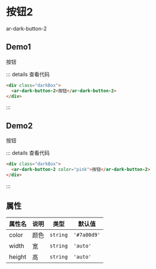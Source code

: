 # 按钮2

ar-dark-button-2

## Demo1

<div class="darkBox">
  <ar-dark-button-2>按钮</ar-dark-button-2>
</div>

::: details 查看代码

```html
<div class="darkBox">
  <ar-dark-button-2>按钮</ar-dark-button-2>
</div>
```

:::

## Demo2

<div class="darkBox">
  <ar-dark-button-2 color="pink">按钮</ar-dark-button-2>
</div>

::: details 查看代码

```html
<div class="darkBox">
  <ar-dark-button-2 color="pink">按钮</ar-dark-button-2>
</div>
```


:::

## 属性

| 属性名 | 说明 | 类型   | 默认值    |
| ------ |----| ------ | --------- |
| color  | 颜色 | `string` | `'#7a00d9'` |
| width  | 宽  | `string` | `'auto'` |
| height  | 高  | `string` | `'auto'` |
